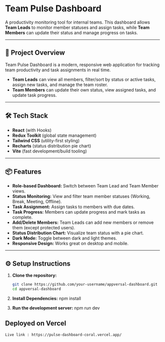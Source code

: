 # Team Pulse Dashboard

A productivity monitoring tool for internal teams. This dashboard allows **Team Leads** to monitor member statuses and assign tasks, while **Team Members** can update their status and manage progress on tasks.

---

## 🚀 Project Overview

Team Pulse Dashboard is a modern, responsive web application for tracking team productivity and task assignments in real time.  
- **Team Leads** can view all members, filter/sort by status or active tasks, assign new tasks, and manage the team roster.
- **Team Members** can update their own status, view assigned tasks, and update task progress.

---

## 🛠️ Tech Stack

- **React** (with Hooks)
- **Redux Toolkit** (global state management)
- **Tailwind CSS** (utility-first styling)
- **Recharts** (status distribution pie chart)
- **Vite** (fast development/build tooling)

---

## 📦 Features

- **Role-based Dashboard:** Switch between Team Lead and Team Member views.
- **Status Monitoring:** View and filter team member statuses (Working, Break, Meeting, Offline).
- **Task Assignment:** Assign tasks to members with due dates.
- **Task Progress:** Members can update progress and mark tasks as complete.
- **Add/Delete Members:** Team Leads can add new members or remove them (except protected users).
- **Status Distribution Chart:** Visualize team status with a pie chart.
- **Dark Mode:** Toggle between dark and light themes.
- **Responsive Design:** Works great on desktop and mobile.

---

## ⚙️ Setup Instructions

1. **Clone the repository:**
   ```sh
   git clone https://github.com/your-username/appversal-dashboard.git
   cd appversal-dashboard

2. **Install Dependencies:**
   npm install

3. **Run the development server:**
    npm run dev

##  Deployed on Vercel
    Live link : https://pulse-dashboard-coral.vercel.app/
